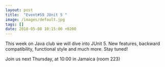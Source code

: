 ```yaml
---
layout: post
title:  "Event#59 JUnit 5 "
image: /images/default.jpg
tags: []
date: 2018-05-08 10:15:00 +0200
---
```


This week on Java club
we will dive into JUnit 5. New features, backward compatibility, functional style and much more. Stay tuned! []()

Join us next Thursday, at 10:00 in Jamaica (room 223)


